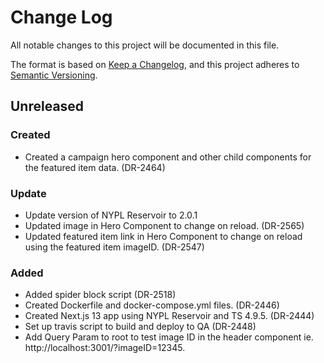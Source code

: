 # Change Log

All notable changes to this project will be documented in this file.

The format is based on [Keep a Changelog](https://keepachangelog.com/en/1.0.0/),
and this project adheres to [Semantic Versioning](https://semver.org/spec/v2.0.0.html).

## Unreleased

### Created

- Created a campaign hero component and other child components for the featured item data. (DR-2464)

### Update

- Update version of NYPL Reservoir to 2.0.1
- Updated image in Hero Component to change on reload. (DR-2565)
- Updated featured item link in Hero Component to change on reload using the featured item imageID. (DR-2547)

### Added

- Added spider block script (DR-2518)
- Created Dockerfile and docker-compose.yml files. (DR-2446)
- Created Next.js 13 app using NYPL Reservoir and TS 4.9.5. (DR-2444)
- Set up travis script to build and deploy to QA (DR-2448)
- Add Query Param to root to test image ID in the header component ie. http://localhost:3001/?imageID=12345.
